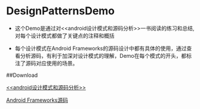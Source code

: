 # DesignPatternsDemo

- 这个Demo是通过对<<android设计模式和源码分析>>一书阅读的练习和总结,对每个设计模式都做了关键点的注释和概括

- 每个设计模式在Android Frameworks的源码设计中都有具体的使用，通过查看分析源码，有利于加深对设计模式的理解，Demo在每个模式的开头，都标注了源码对应使用的场景。
 
##Download

  [<<android设计模式和源码分析>>](https://pan.baidu.com/s/1mEa9uj62tHRqehqJTjBPNg)
  
  [Android Frameworks源码](https://github.com/JackyWu15/AndroidFrameworksSourceCode-master)
